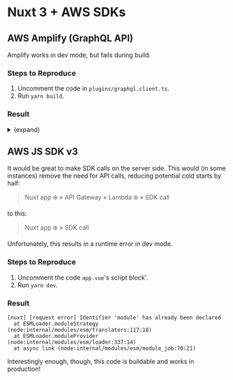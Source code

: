 # Nuxt 3 + AWS SDKs

## AWS Amplify (GraphQL API)

Amplify works in dev mode, but fails during build.

### Steps to Reproduce

1. Uncomment the code in `plugins/graphql.client.ts`.
1. Run `yarn build`.

### Result

<details>
<summary>(expand)</summary>

```
 ERROR  'request' is not exported by __vite-browser-external, imported by node_modules/@aws-sdk/credential-provider-node/node_modules/@aws-sdk/credential-provider-imds/dist/es/remoteProvider/httpRequest.js
file: /Users/samh/repro-aws-amplify-sdk/node_modules/@aws-sdk/credential-provider-node/node_modules/@aws-sdk/credential-provider-imds/dist/es/remoteProvider/httpRequest.js:4:9
2: import { ProviderError } from "@aws-sdk/property-provider";
3: import { Buffer } from "buffer";
4: import { request } from "http";
            ^
5: /**
6:  * @internal


 ERROR  'request' is not exported by __vite-browser-external, imported by node_modules/@aws-sdk/credential-provider-node/node_modules/@aws-sdk/credential-provider-imds/dist/es/remoteProvider/httpRequest.js

  at error (node_modules/rollup/dist/shared/rollup.js:198:30)
  at Module.error (node_modules/rollup/dist/shared/rollup.js:12555:16)
  at Module.traceVariable (node_modules/rollup/dist/shared/rollup.js:12914:29)
  at ModuleScope.findVariable (node_modules/rollup/dist/shared/rollup.js:11566:39)
  at FunctionScope.findVariable (node_modules/rollup/dist/shared/rollup.js:6486:38)
  at ChildScope.findVariable (node_modules/rollup/dist/shared/rollup.js:6486:38)
  at FunctionScope.findVariable (node_modules/rollup/dist/shared/rollup.js:6486:38)
  at ChildScope.findVariable (node_modules/rollup/dist/shared/rollup.js:6486:38)
  at Identifier.bind (node_modules/rollup/dist/shared/rollup.js:7553:40)
  at CallExpression.bind (node_modules/rollup/dist/shared/rollup.js:5383:23)
```
</details>

## AWS JS SDK v3

It would be great to make SDK calls on the server side. This would (in some instances) remove the need for API calls, reducing potential cold starts by half:

> Nuxt app ❄️ » API Gateway » Lambda ❄️ » SDK call

to this:

> Nuxt app ❄️ » SDK call

Unfortunately, this results in a runtime error in dev mode.

### Steps to Reproduce
1. Uncomment the code `app.vue`'s script block'.
1. Run `yarn dev`.

### Result

```
[nuxt] [request error] Identifier 'module' has already been declared
  at ESMLoader.moduleStrategy (node:internal/modules/esm/translators:117:18)
  at ESMLoader.moduleProvider (node:internal/modules/esm/loader:337:14)
  at async link (node:internal/modules/esm/module_job:70:21)
```

Interestingly enough, though, this code is buildable and works in production!
